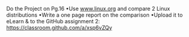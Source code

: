 Do the Project on Pg.16
         •Use  www.linux.org and compare 2 Linux distributions
          •Write a one page report on the comparison
          •Upload it to eLearn & to the GitHub assignment 2: 
                 https://classroom.github.com/a/xsp6vZQy
